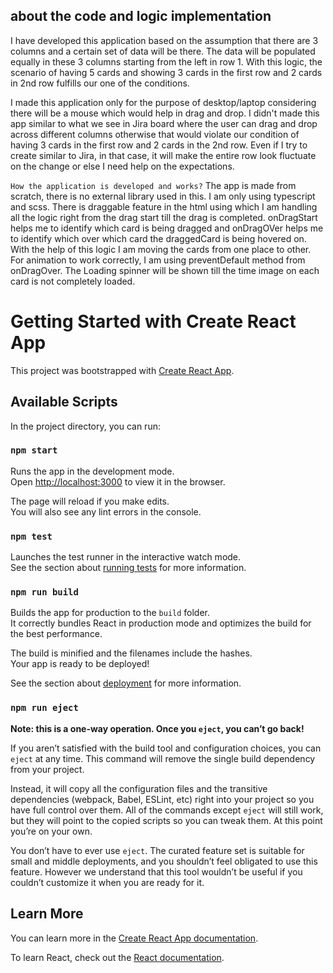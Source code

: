 ## about the code and logic implementation

I have developed this application based on the assumption that there are 3 columns and a certain set of data will be there. The data will be populated equally in these 3 columns starting from the left in row 1. With this logic, the scenario of having 5 cards and showing 3 cards in the first row and 2 cards in 2nd row fulfills our one of the conditions.

I made this application only for the purpose of desktop/laptop considering there will be a mouse which would help in drag and drop. I didn't made this app similar to what we see in Jira board where the user can drag and drop across different columns otherwise that would violate our condition of having 3 cards in the first row and 2 cards in the 2nd row. Even if I try to create similar to Jira, in that case, it will make the entire row look fluctuate on the change or else I need help on the expectations.

`How the application is developed and works?`
The app is made from scratch, there is no external library used in this. I am only using typescript and scss. There is draggable feature in the html using which I am handling all the logic right from the drag start till the drag is completed.
onDragStart helps me to identify which card is being dragged and onDragOVer helps me to identify which over which card the draggedCard is being hovered on. With the help of this logic I am moving the cards from one place to other. For animation to work correctly, I am using preventDefault method from onDragOver.
The Loading spinner will be shown till the time image on each card is not completely loaded.

# Getting Started with Create React App

This project was bootstrapped with [Create React App](https://github.com/facebook/create-react-app).

## Available Scripts

In the project directory, you can run:

### `npm start`

Runs the app in the development mode.\
Open [http://localhost:3000](http://localhost:3000) to view it in the browser.

The page will reload if you make edits.\
You will also see any lint errors in the console.

### `npm test`

Launches the test runner in the interactive watch mode.\
See the section about [running tests](https://facebook.github.io/create-react-app/docs/running-tests) for more information.

### `npm run build`

Builds the app for production to the `build` folder.\
It correctly bundles React in production mode and optimizes the build for the best performance.

The build is minified and the filenames include the hashes.\
Your app is ready to be deployed!

See the section about [deployment](https://facebook.github.io/create-react-app/docs/deployment) for more information.

### `npm run eject`

**Note: this is a one-way operation. Once you `eject`, you can’t go back!**

If you aren’t satisfied with the build tool and configuration choices, you can `eject` at any time. This command will remove the single build dependency from your project.

Instead, it will copy all the configuration files and the transitive dependencies (webpack, Babel, ESLint, etc) right into your project so you have full control over them. All of the commands except `eject` will still work, but they will point to the copied scripts so you can tweak them. At this point you’re on your own.

You don’t have to ever use `eject`. The curated feature set is suitable for small and middle deployments, and you shouldn’t feel obligated to use this feature. However we understand that this tool wouldn’t be useful if you couldn’t customize it when you are ready for it.

## Learn More

You can learn more in the [Create React App documentation](https://facebook.github.io/create-react-app/docs/getting-started).

To learn React, check out the [React documentation](https://reactjs.org/).
